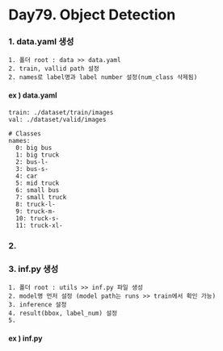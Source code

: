 # Day79. Object Detection

### 1. data.yaml 생성 
    1. 폴더 root : data >> data.yaml
    2. train, vallid path 설정 
    2. names로 label명과 label number 설정(num_class 삭제됨)
#### ex ) data.yaml 
```
train: ./dataset/train/images
val: ./dataset/valid/images

# Classes
names:
  0: big bus
  1: big truck
  2: bus-l-
  3: bus-s-
  4: car
  5: mid truck
  6: small bus
  7: small truck
  8: truck-l-
  9: truck-m-
  10: truck-s-
  11: truck-xl-
```

### 2. 


### 3. inf.py 생성
    1. 폴더 root : utils >> inf.py 파일 생성
    2. model명 먼저 설정 (model path는 runs >> train에서 확인 가능)
    3. inference 설정
    4. result(bbox, label_num) 설정
    5. 
#### ex ) inf.py
```

``` 

